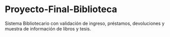 # Proyecto-Final-Biblioteca
Sistema Bibliotecario con validación de ingreso, préstamos, devoluciones y muestra de información de libros y tesis.
